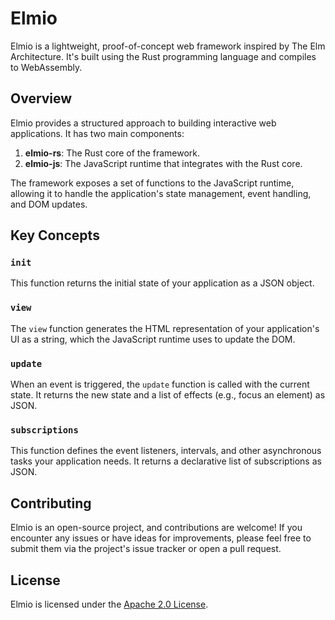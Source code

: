 # Elmio

Elmio is a lightweight, proof-of-concept web framework inspired by The Elm Architecture. It's built using the Rust programming language and compiles to WebAssembly.

## Overview

Elmio provides a structured approach to building interactive web applications. It has two main components:

1. **elmio-rs**: The Rust core of the framework.
2. **elmio-js**: The JavaScript runtime that integrates with the Rust core.

The framework exposes a set of functions to the JavaScript runtime, allowing it to handle the application's state management, event handling, and DOM updates.

## Key Concepts

### `init`

This function returns the initial state of your application as a JSON object.

### `view`

The `view` function generates the HTML representation of your application's UI as a string, which the JavaScript runtime uses to update the DOM.

### `update`

When an event is triggered, the `update` function is called with the current state. It returns the new state and a list of effects (e.g., focus an element) as JSON.

### `subscriptions`

This function defines the event listeners, intervals, and other asynchronous tasks your application needs. It returns a declarative list of subscriptions as JSON.

<!-- ## Usage

To use Elmio in your project, you'll need to integrate the `elmio-rs` and `elmio-js` components. Refer to the individual package READMEs for detailed installation and usage instructions. -->

## Contributing

Elmio is an open-source project, and contributions are welcome! If you encounter any issues or have ideas for improvements, please feel free to submit them via the project's issue tracker or open a pull request.

## License

Elmio is licensed under the [Apache 2.0 License](LICENSE).
